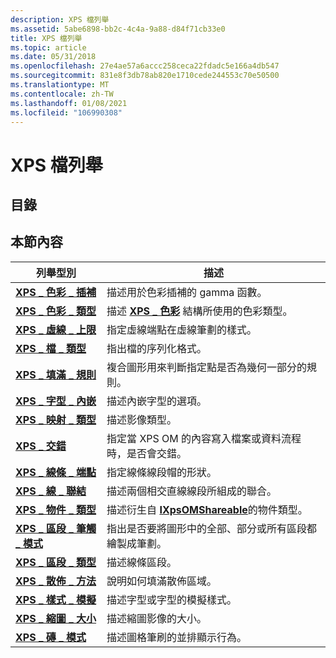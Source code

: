 ```yaml
---
description: XPS 檔列舉
ms.assetid: 5abe6898-bb2c-4c4a-9a88-d84f71cb33e0
title: XPS 檔列舉
ms.topic: article
ms.date: 05/31/2018
ms.openlocfilehash: 27e4ae57a6accc258ceca22fdadc5e166a4db547
ms.sourcegitcommit: 831e8f3db78ab820e1710cede244553c70e50500
ms.translationtype: MT
ms.contentlocale: zh-TW
ms.lasthandoff: 01/08/2021
ms.locfileid: "106990308"
---
```

# <a name="xps-document-enumerations"></a>XPS 檔列舉

## <a name="contents"></a>目錄

## <a name="in-this-section"></a>本節內容



| 列舉型別                                                                    | 描述                                                                                                          |
|--------------------------------------------------------------------------------|----------------------------------------------------------------------------------------------------------------------|
| [**XPS \_ 色彩 \_ 插補**](/windows/win32/api/xpsobjectmodel/ne-xpsobjectmodel-xps_color_interpolation)<br/>        | 描述用於色彩插補的 gamma 函數。<br/>                                                |
| [**XPS \_ 色彩 \_ 類型**](/windows/win32/api/xpsobjectmodel/ne-xpsobjectmodel-xps_color_type)<br/>                          | 描述 [**XPS \_ 色彩**](xps-color.md) 結構所使用的色彩類型。<br/>                           |
| [**XPS \_ 虛線 \_ 上限**](/windows/win32/api/xpsobjectmodel/ne-xpsobjectmodel-xps_dash_cap)<br/>                              | 指定虛線端點在虛線筆劃的樣式。<br/>                                                     |
| [**XPS \_ 檔 \_ 類型**](/windows/win32/api/xpsobjectmodel_1/ne-xpsobjectmodel_1-xps_document_type)<br/>                    | 指出檔的序列化格式。<br/>                                              |
| [**XPS \_ 填滿 \_ 規則**](/windows/win32/api/xpsobjectmodel/ne-xpsobjectmodel-xps_fill_rule)<br/>                            | 複合圖形用來判斷指定點是否為幾何一部分的規則。<br/>            |
| [**XPS \_ 字型 \_ 內嵌**](/windows/win32/api/xpsobjectmodel/ne-xpsobjectmodel-xps_font_embedding)<br/>                  | 描述內嵌字型的選項。<br/>                                                                |
| [**XPS \_ 映射 \_ 類型**](/windows/win32/api/xpsobjectmodel/ne-xpsobjectmodel-xps_image_type)<br/>                          | 描述影像類型。<br/>                                                                                 |
| [**XPS \_ 交錯**](/windows/win32/api/xpsobjectmodel/ne-xpsobjectmodel-xps_interleaving)<br/>                       | 指定當 XPS OM 的內容寫入檔案或資料流程時，是否會交錯。<br/> |
| [**XPS \_ 線條 \_ 端點**](/windows/win32/api/xpsobjectmodel/ne-xpsobjectmodel-xps_line_cap)<br/>                              | 指定線條線段帽的形狀。<br/>                                                                |
| [**XPS \_ 線 \_ 聯結**](/windows/win32/api/xpsobjectmodel/ne-xpsobjectmodel-xps_line_join)<br/>                            | 描述兩個相交直線線段所組成的聯合。<br/>                                               |
| [**XPS \_ 物件 \_ 類型**](/windows/win32/api/xpsobjectmodel/ne-xpsobjectmodel-xps_object_type)<br/>                        | 描述衍生自 [**IXpsOMShareable**](/windows/desktop/api/xpsobjectmodel/nn-xpsobjectmodel-ixpsomshareable)的物件類型。<br/>          |
| [**XPS \_ 區段 \_ 筆觸 \_ 模式**](/windows/win32/api/xpsobjectmodel/ne-xpsobjectmodel-xps_segment_stroke_pattern)<br/> | 指出是否要將圖形中的全部、部分或所有區段都繪製成筆劃。<br/>                             |
| [**XPS \_ 區段 \_ 類型**](/windows/win32/api/xpsobjectmodel/ne-xpsobjectmodel-xps_segment_type)<br/>                      | 描述線條區段。<br/>                                                                                 |
| [**XPS \_ 散佈 \_ 方法**](/windows/win32/api/xpsobjectmodel/ne-xpsobjectmodel-xps_spread_method)<br/>                    | 說明如何填滿散佈區域。 <br/>                                                         |
| [**XPS \_ 樣式 \_ 模擬**](/windows/win32/api/xpsobjectmodel/ne-xpsobjectmodel-xps_style_simulation)<br/>              | 描述字型或字型的模擬樣式。<br/>                                                        |
| [**XPS \_ 縮圖 \_ 大小**](/windows/win32/api/xpsobjectmodel/ne-xpsobjectmodel-xps_thumbnail_size)<br/>                  | 描述縮圖影像的大小。<br/>                                                                  |
| [**XPS \_ 磚 \_ 模式**](/windows/win32/api/xpsobjectmodel/ne-xpsobjectmodel-xps_tile_mode)<br/>                            | 描述圖格筆刷的並排顯示行為。<br/>                                                            |



 

 

 





